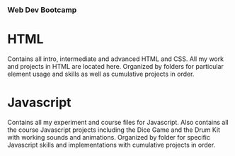 ### Web Dev Bootcamp

# HTML
Contains all intro, intermediate and advanced HTML and CSS. All my work and projects in HTML are located here. Organized by folders for particular element usage and skills as well as cumulative projects in order. 

# Javascript
Contains all my experiment and course files for Javascript. Also contains all the course Javascript projects including the Dice Game and the Drum Kit with working sounds and animations. Organized by folder for specific Javascript skills and implementations with cumulative projects in order.
